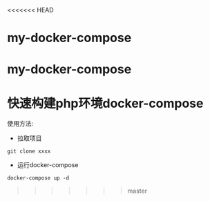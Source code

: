 <<<<<<< HEAD
# my-docker-compose
my-docker-compose
=======
# 快速构建php环境docker-compose

使用方法:
- 拉取项目
```
git clone xxxx
```

- 运行docker-compose
```
docker-compose up -d
```
>>>>>>> master
